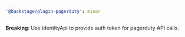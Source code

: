 ```yaml
---
'@backstage/plugin-pagerduty': minor
---
```


**Breaking**: Use identityApi to provide auth token for pagerduty API calls.
